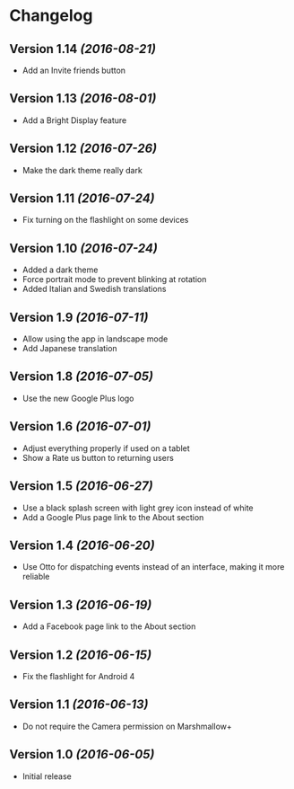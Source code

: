 Changelog
==========

Version 1.14 *(2016-08-21)*
----------------------------

 * Add an Invite friends button

Version 1.13 *(2016-08-01)*
----------------------------

 * Add a Bright Display feature

Version 1.12 *(2016-07-26)*
----------------------------

 * Make the dark theme really dark

Version 1.11 *(2016-07-24)*
----------------------------

 * Fix turning on the flashlight on some devices

Version 1.10 *(2016-07-24)*
----------------------------

 * Added a dark theme
 * Force portrait mode to prevent blinking at rotation
 * Added Italian and Swedish translations

Version 1.9 *(2016-07-11)*
----------------------------

 * Allow using the app in landscape mode
 * Add Japanese translation

Version 1.8 *(2016-07-05)*
----------------------------

 * Use the new Google Plus logo

Version 1.6 *(2016-07-01)*
----------------------------

 * Adjust everything properly if used on a tablet
 * Show a Rate us button to returning users

Version 1.5 *(2016-06-27)*
----------------------------

 * Use a black splash screen with light grey icon instead of white
 * Add a Google Plus page link to the About section

Version 1.4 *(2016-06-20)*
----------------------------

 * Use Otto for dispatching events instead of an interface, making it more reliable

Version 1.3 *(2016-06-19)*
----------------------------

 * Add a Facebook page link to the About section

Version 1.2 *(2016-06-15)*
----------------------------

 * Fix the flashlight for Android 4

Version 1.1 *(2016-06-13)*
----------------------------

 * Do not require the Camera permission on Marshmallow+

Version 1.0 *(2016-06-05)*
----------------------------

 * Initial release

